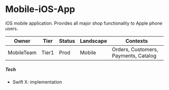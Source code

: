 # Mobile-iOS-App

iOS mobile application. Provides all major shop functionality to 
Apple phone users.

Owner|Tier|Status|Landscape|Contexts
---|---|---|---|---
MobileTeam|Tier1|Prod|Mobile|Orders, Customers, Payments, Catalog

##### Tech

- Swift X: implementation